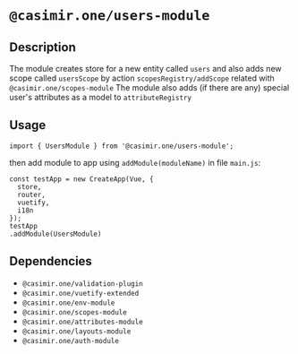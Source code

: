 # `@casimir.one/users-module`

## Description

The module creates store for a new entity called `users` and also adds new scope
called `usersScope` by action `scopesRegistry/addScope` related with `@casimir.one/scopes-module`
The module also adds (if there are any) special user's attributes as a model to `attributeRegistry`

## Usage
```
import { UsersModule } from '@casimir.one/users-module';
```
then add module to app using `addModule(moduleName)` in file `main.js`:
```
const testApp = new CreateApp(Vue, {
  store,
  router,
  vuetify,
  i18n
});
testApp
.addModule(UsersModule)
```

## Dependencies

* `@casimir.one/validation-plugin`
* `@casimir.one/vuetify-extended`
* `@casimir.one/env-module`
* `@casimir.one/scopes-module`
* `@casimir.one/attributes-module`
* `@casimir.one/layouts-module`
* `@casimir.one/auth-module`
